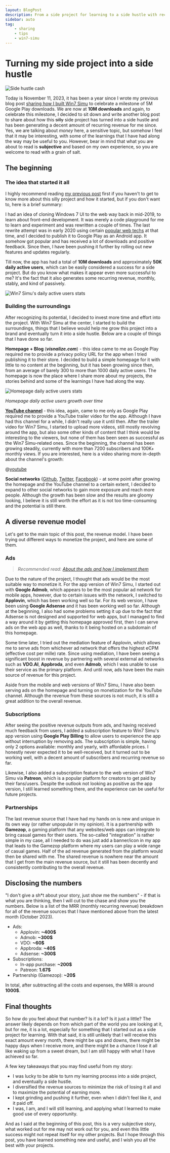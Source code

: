```yaml
---
layout: BlogPost
description: From a side project for learning to a side hustle with recurring revenue, read about how I did it, the process, the tools, the tips and tricks.
sidebar: auto
tag:
    - sharing
    - tips
    - win7-simu
---
```


# Turning my side project into a side hustle

<m-blog-meta />

![Side hustle cash](https://media.istockphoto.com/id/1349329446/photo/dollars-cash-money-and-paper-note-with-text-written-extra-income-concept-of-financial.jpg?s=1024x1024&w=is&k=20&c=RXsEpU41u0Yke-ol53PoirkXHTOliHGfvijnYipidtQ=)

Today is November 11, 2023, it has been a year since I wrote my previous blog post [sharing how I built Win7 Simu](./building-win7-simu.md) to celebrate a milestone of 5M Google Play downloads. We are now at __10M downloads__ and again, to celebrate this milestone, I decided to sit down and write another blog post to share about how this <s>silly</s> side project has turned into a side hustle and has been generating a decent amount of recurring revenue for me since. Yes, we are talking about _money_ here, a sensitive topic, but somehow I feel that it may be interesting, with some of the learnings that I have had along the way may be useful to you. However, bear in mind that what you are about to read is __subjective__ and based on my own experience, so you are welcome to read with a grain of salt.

## The beginning

### The idea that started it all

I highly recommend reading [my previous post](./building-win7-simu.md) first if you haven't to get to know more about this silly project and how it started, but if you don't want to, here is a brief summary:

I had an idea of cloning Windows 7 UI to the web way back in mid-2019, to learn about front-end development. It was merely a code playground for me to learn and experiment and was rewritten a couple of times. The last rewrite attempt was in early 2020 using certain [popular web techs](./building-win7-simu.md#the-tech-stack) at that time, and I decided to publish it to Google Play as an Android app. It somehow got popular and has received a lot of downloads and positive feedback. Since then, I have been pushing it further by rolling out new features and updates regularly.

Till now, the app has had a total of __10M downloads__ and approximately __50K daily active users__, which can be easily considered a success for a side project. But do you know what makes it appear even more successful to me? It's the fact that it also generates some recurring revenue, monthly, stably, and kind of passively.

![Win7 Simu's daily active users stats](./img/from-side-project-to-side-hustle/win7-simu-dau.png)

<google-ads />

### Building the surroundings

After recognizing its potential, I decided to invest more time and effort into the project. With Win7 Simu at the center, I started to build the surroundings, things that I believe would help me grow this project into a brand and eventually turn it into a side hustle. Below are a couple of things that I have done so far.

__Homepage + Blog__ (___visnalize.com___) - this idea came to me as Google Play required me to provide a privacy policy URL for the app when I tried publishing it to their store. I decided to build a simple homepage for it with little to no content at the beginning, but it has been growing since then, from an average of barely 300 to more than 1000 daily active users. The homepage is now the place where I share more about my projects, the stories behind and some of the learnings I have had along the way.

![Homepage daily active users stats](./img/from-side-project-to-side-hustle/homepage-dau.png)

_Homepage daily active users growth over time_

[__YouTube channel__](https://www.youtube.com/@visnalize) - this idea, again, came to me only as Google Play required me to provide a YouTube trailer video for the app. Although I have had this channel for a while, I didn't really use it until then. After the trailer video for Win7 Simu, I started to upload more videos, still mostly revolving around the app, but also some other kinds of content that I think would be interesting to the viewers, but none of them has been seen as successful as the Win7 Simu-related ones. Since the beginning, the channel has been growing steadily, currently with more than 7200 subscribers and 100K+ monthly views. If you are interested, here is a video sharing more in-depth about the channel's growth:

@[youtube](https://youtu.be/s6LfrKvq8n4)

__Social networks__ ([Github](https://github.com/visnalize), [Twitter](https://twitter.com/visnalize), [Facebook](https://www.facebook.com/visnalize)) - at some point after growing the homepage and the YouTube channel to a certain extent, I decided to expand to other social networks to gain more exposure and reach more people. Although the growth has been slow and the results are gloomy looking, I believe it is still worth the effort as it is not too time-consuming and the potential is still there.

## A diverse revenue model

Let's get to the main topic of this post, the revenue model. I have been trying out different ways to monetize the project, and here are some of them.

### Ads

> _Recommended read: [About the ads and how I implement them](./about-the-ads.md)_

Due to the nature of the project, I thought that ads would be the most suitable way to monetize it. For the app version of Win7 Simu, I started out with __Google Admob__, which appears to be the most popular ad network for mobile apps, however, due to certain issues with the network, I switched to __Applovin__, which has been working well so far. For its web version, I have been using __Google Adsense__ and it has been working well so far. Although at the beginning, I also had some problems setting it up due to the fact that Adsense is not designed and supported for web apps, but I managed to find a way around it by getting this homepage approved first, then I can serve ads on the web app as well, thanks to it being hosted on a subdomain of this homepage.

Some time later, I tried out the mediation feature of Applovin, which allows me to serve ads from whichever ad network that offers the highest eCPM (effective cost per mille) rate. Since using mediation, I have been seeing a significant boost in revenue by partnering with several external ad networks such as __VDO.AI__, __Appbroda__, and even __Admob__, which I was unable to use their service as the primary platform. And until now, ads have been the main source of revenue for this project.

Aside from the mobile and web versions of Win7 Simu, I have also been serving ads on the homepage and turning on monetization for the YouTube channel. Although the revenue from these sources is not much, it is still a great addition to the overall revenue.

### Subscriptions

After seeing the positive revenue outputs from ads, and having received much feedback from users, I added a subscription feature to Win7 Simu's app version using __Google Play Billing__ to allow users to experience the app without interruption by removing ads. The subscription is simple, having only 2 options available: monthly and yearly, with affordable prices. I honestly never expected it to be well-received, but it turned out to be working well, with a decent amount of subscribers and recurring revenue so far.

Likewise, I also added a subscription feature to the web version of Win7 Simu via __Patreon__, which is a popular platform for creators to get paid by their fans/users. Despite the outlook not looking as positive as the app version, I still learned something there, and the experience can be useful for future projects.

### Partnerships

The last revenue source that I have had my hands on is new and unique in its own way (or rather unpopular in my opinion). It is a partnership with __Gamezop__, a gaming platform that any websites/web apps can integrate to bring casual games for their users. The so-called "integration" is rather simple in my case, all I needed to do was just add a banner/icon in my app that leads to the Gamezop platform where my users can play a wide range of casual games. Half of the ad revenue generated from the platform would then be shared with me. The shared revenue is nowhere near the amount that I get from the main revenue source, but it still has been decently and consistently contributing to the overall revenue.

<google-ads />

## Disclosing the numbers

"I don't give a sh*t about your story, just show me the numbers" - if that is what you are thinking, then I will cut to the chase and show you the numbers. Below is a list of the MRR (monthly recurring revenue) breakdown for all of the revenue sources that I have mentioned above from the latest month (October 2023).

- Ads:
  - Applovin: __~400$__
  - Admob: __~300$__
  - VDO: __~60$__
  - Appbroda: __~40$__
  - Adsense: __~300$__
- Subscriptions:
  - In-app purchase: __~200$__
  - Patreon: __1.67$__
- Partnership (Gamezop): __~20$__

In total, after subtracting all the costs and expenses, the MRR is around __1000$__.

## Final thoughts

So how do you feel about that number? Is it a lot? Is it just a little? The answer likely depends on from which part of the world you are looking at it, but for me, it is a lot, especially for something that I started out as a side project for learning. With that said, it is still unlikely that I will receive this exact amount every month, there might be ups and downs, there might be happy days when I receive more, and there might be a chance I lose it all like waking up from a sweet dream, but I am still happy with what I have achieved so far.

A few key takeaways that you may find useful from my story:

- I was lucky to be able to turn my learning process into a side project, and eventually a side hustle.
- I diversified the revenue sources to minimize the risk of losing it all and to maximize the potential of earning more.
- I kept grinding and pushing it further, even when I didn't feel like it, and it paid off.
- I was, I am, and I will still learning, and applying what I learned to make good use of every opportunity.

And as I said at the beginning of this post, this is a very subjective story, what worked out for me may not work out for you, and even this little success might not repeat itself for my other projects. But I hope through this post, you have learned something new and useful, and I wish you all the best with your projects.

<m-blog-tag-list :tags="$page.frontmatter.tag" showIcon />
